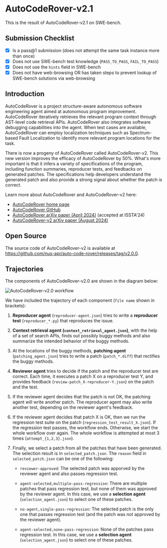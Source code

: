 # AutoCodeRover-v2.1

This is the result of AutoCodeRover-v2.1 on SWE-bench.

## Submission Checklist

- [x] Is a pass@1 submission (does not attempt the same task instance more than once)
- [x] Does not use SWE-bench test knowledge (`PASS_TO_PASS`, `FAIL_TO_PASS`)
- [x] Does not use the `hints` field in SWE-bench
- [x] Does not have web-browsing OR has taken steps to prevent lookup of SWE-bench solutions via web-browsing

## Introduction

AutoCodeRover is a project structure-aware autonomous software engineering agent
aimed at autonomous program improvement.
AutoCodeRover iteratively retrieves the relevant program context through
AST-level code retrieval APIs.
AutoCodeRover also integrates software debugging capabilities into the agent.
When test cases are available, AutoCodeRover can employ localization
techniques such as Spectrum-based Fault Localization to identify more
relevant program locations for the task.

There is now a progeny of AutoCodeRover called AutoCodeRover-v2. This new version
improves the efficacy of AutoCodeRover by 50%. What's more important is that
it infers a variety of specifications of the program, including function summaries,
reproducer tests, and feedbacks on generated patches. The specifications help
developers understand the generated patch and also provide a strong signal about
whether the patch is correct.

Learn more about AutoCodeRover and AutoCodeRover-v2 here:

- [AutoCodeRover home page](https://autocoderover.net)
- [AutoCodeRover GitHub](https://github.com/nus-apr/auto-code-rover)
- [AutoCodeRover arXiv paper (April 2024)](https://arxiv.org/abs/2404.05427) (accepted at ISSTA'24)
- [AutoCodeRover-v2 arXiv paper (August 2024)](https://arxiv.org/abs/2408.02232)


## Open Source

The source code of AutoCodeRover-v2 is available at https://github.com/nus-apr/auto-code-rover/releases/tag/v2.0.0.


## Trajectories

The components of AutoCodeRover-v2.0 are shown in the diagram below:

![AutoCodeRover-v2.0 workflow](workflow.png)

We have included the trajectory of each component (`file name` shown in brackets):

1. **Reproducer agent** (`reproducer-agent.json`) tries to write a **reproducer test** (`reproducer_*.py`) that reproduces the issue.

2. **Context retrieval agent (`context_retrieval_agent.json`)**, with the help
of a set of search APIs, finds out possibly buggy methods and also summarize the
intended behavior of the buggy methods.

3. At the locations of the buggy methods, **patching agent** (`patching_agent.json`)
tries to write a patch (`patch_*.diff`) that rectifies the buggy methods.

4. **Reviewer agent** tries to decide if the patch and the reproducer test are
correct. Each time, it executes a patch X on a reproducer test Y, and provides
feedback (`review-patch_X-reproducer-Y.json`) on the patch and the test.

5. If the reviewer agent decides that the patch is not OK, the patching agent will
write another patch. The reproducer agent may also write another test, depending
on the reviewer agent's feedback.

6. If the reviewer agent decides that patch X is OK, then we run the regression
test suite on the patch (`regression_test_result_X.json`). If the regression test
passes, the workflow ends. Otherwise, we start the whole workflow over again. The
whole workflow is attempted at most 3 times (`attempt_{1,2,3}.json`).

7. Finally, we select a patch from all the patches that have been generated. The
selection result is in `selected_patch.json`. The `reason` field in `selected_patch.json`
can be one of the following:

    * `reviewer-approved`: The selected patch was apporved by the reviewer agent
    and also passes regression test.

    * `agent-selected,multiple-pass-regression`: There are multiple patches that
    pass regression test, but none of them was approved by the reviewer agent. In
    this case, we use a **selection agent** (`selection_agent.json`) to select
    one of these patches.

    * `no-agent,single-pass-regression`: The selected patch is the only one that
    passes regression test (and the patch was not approved by the reviewer agent).

    * `agent-selected,none-pass-regression`: None of the patches pass regression
    test. In this case, we use a **selection agent** (`selection_agent.json`) to select
    one of these patches.
